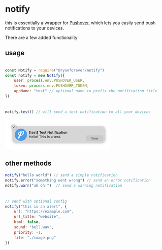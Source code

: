 # notify
this is essentially a wrapper for [Pushover](https://www.npmjs.com/package/pushover-notifications), which lets you easily send push notifications to your devices.

There are a few added functionality


## usage
```javascript

const Notify = require("@ryanforever/notify")
const notify = new Notify({
    user: process.env.PUSHOVER_USER,
    token: process.env.PUSHOVER_TOKEN,
    appName: "test" // optional name to prefix the notification title
})


notify.test() // will send a test notification to all your devices
```

![notification](https://github.com/ryanfarber/notify/blob/8e87e75d23c535740b3dee38713dcb74af9346df/images/screenshot.png?raw=true)

## other methods
```javascript
notify("hello world") // send a simple notification
notify.error("something went wrong") // send an error notification
notify.warn("uh oh!")  // send a warning notification


// send with optional config
notify("this is an alert", {
    url: "https://example.com",
    url_title: "website",
    html: false,
    sound: "bell.wav",
    priority: -1,
    file: "./image.png"
})
```